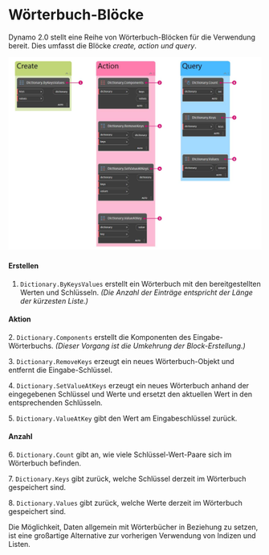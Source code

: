 # Wörterbuch-Blöcke

Dynamo 2.0 stellt eine Reihe von Wörterbuch-Blöcken für die Verwendung bereit. Dies umfasst die Blöcke _create, action und query_.

![](<../images/5-5/2/dictionary nodes - nodes.jpg>)

#### Erstellen

1. `Dictionary.ByKeysValues` erstellt ein Wörterbuch mit den bereitgestellten Werten und Schlüsseln. _(Die Anzahl der Einträge entspricht der Länge der kürzesten Liste.)_

#### Aktion

2\. `Dictionary.Components` erstellt die Komponenten des Eingabe-Wörterbuchs. _(Dieser Vorgang ist die Umkehrung der Block-Erstellung.)_

3\. `Dictionary.RemoveKeys` erzeugt ein neues Wörterbuch-Objekt und entfernt die Eingabe-Schlüssel.

4\. `Dictionary.SetValueAtKeys` erzeugt ein neues Wörterbuch anhand der eingegebenen Schlüssel und Werte und ersetzt den aktuellen Wert in den entsprechenden Schlüsseln.

5\. `Dictionary.ValueAtKey` gibt den Wert am Eingabeschlüssel zurück.

#### Anzahl

6\. `Dictionary.Count` gibt an, wie viele Schlüssel-Wert-Paare sich im Wörterbuch befinden.

7\. `Dictionary.Keys` gibt zurück, welche Schlüssel derzeit im Wörterbuch gespeichert sind.

8\. `Dictionary.Values` gibt zurück, welche Werte derzeit im Wörterbuch gespeichert sind.

Die Möglichkeit, Daten allgemein mit Wörterbücher in Beziehung zu setzen, ist eine großartige Alternative zur vorherigen Verwendung von Indizen und Listen.
